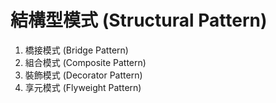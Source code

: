 # 結構型模式 (Structural Pattern)
1. 橋接模式 (Bridge Pattern)
2. 組合模式 (Composite Pattern)
3. 裝飾模式 (Decorator Pattern)
4. 享元模式 (Flyweight Pattern)
